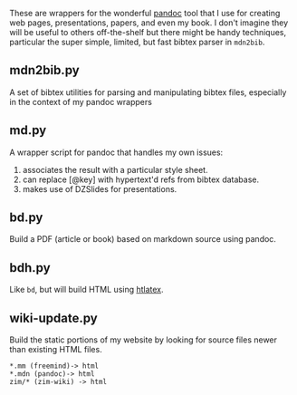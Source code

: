 
These are wrappers for the wonderful [pandoc](http://johnmacfarlane.net/pandoc/) tool that I use for creating web pages, presentations, papers, and even my book. I don't imagine they will be useful to others off-the-shelf but there might be handy techniques, particular the super simple, limited, but fast bibtex parser in `mdn2bib`.

## mdn2bib.py

A set of bibtex utilities for parsing and manipulating bibtex files, 
especially in the context of my pandoc wrappers

## md.py

A wrapper script for pandoc that handles my own issues:

1. associates the result with a particular style sheet.
2. can replace [@key] with hypertext'd refs from bibtex database.
3. makes use of DZSlides for presentations.

## bd.py

Build a PDF (article or book) based on markdown source using pandoc.

## bdh.py

Like `bd`, but will build HTML using [htlatex](http://www.tug.org/applications/tex4ht/mn-commands.html).

## wiki-update.py

Build the static portions of my website by looking for source files newer than existing HTML files.

    *.mm (freemind)-> html
    *.mdn (pandoc)-> html
    zim/* (zim-wiki) -> html
